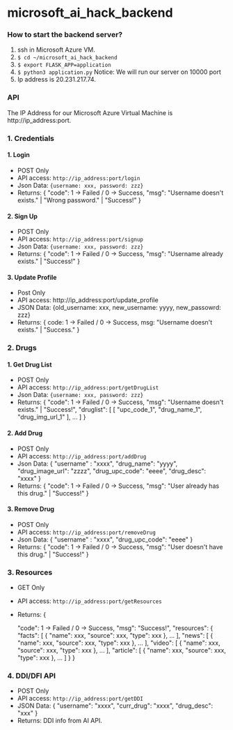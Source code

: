 # microsoft_ai_hack_backend

### How to start the backend server?
1. ssh in Microsoft Azure VM.
2. `$ cd ~/microsoft_ai_hack_backend`
3. `$ export FLASK_APP=application`
4. `$ python3 application.py` Notice: We will run our server on 10000 port
5. Ip address is 20.231.217.74.

### API
The IP Address for our Microsoft Azure Virtual Machine is http://ip_address:port.

### 1. Credentials
#### 1. Login
- POST Only
- API access: `http://ip_address:port/login`
- Json Data: `{username: xxx, password: zzz}`
- Returns:
    {
        "code": 1 -> Failed / 0 -> Success,
        "msg": "Username doesn't exists." | "Wrong password." | "Success!"
    }
#### 2. Sign Up
- POST Only
- API access: `http://ip_address:port/signup`
- Json Data: `{username: xxx, password: zzz}`
- Returns:
    {
        "code": 1 -> Failed / 0 -> Success,
        "msg": "Username already exists." | "Success!"
    }

#### 3. Update Profile
- Post Only
- API access: http://ip_address:port/update_profile
- JSON Data: {old_username: xxx, new_username: yyyy, new_passowrd: zzz}
- Returns: {
code: 1 -> Failed / 0 -> Success,
msg: "Username doesn't exists." | "Success."
}

### 2. Drugs
#### 1. Get Drug List
- POST Only
- API access: `http://ip_address:port/getDrugList`
- Json Data: `{username: xxx, password: zzz}`
- Returns:
    {
        "code": 1 -> Failed / 0 -> Success,
        "msg": "Username doesn't exists." | "Success!",
        "druglist": [
            [
                "upc_code_1",
                "drug_name_1",
                "drug_img_url_1"
            ], ...
        ]
    }
#### 2. Add Drug
- POST Only
- API access: `http://ip_address:port/addDrug`
- Json Data: {
                "username" : "xxxx",
                "drug_name": "yyyy",
                "drug_image_url": "zzzz",
                "drug_upc_code": "eeee",
                "drug_desc": "xxxx"
            }
- Returns:
    {
        "code": 1 -> Failed / 0 -> Success,
        "msg": "User already has this drug." | "Success!"
    }
#### 3. Remove Drug
- POST Only
- API access: `http://ip_address:port/removeDrug`
- Json Data: {
                "username" : "xxxx",
                "drug_upc_code": "eeee"
            }
- Returns:
    {
        "code": 1 -> Failed / 0 -> Success,
        "msg": "User doesn't have this drug." | "Success!"
    }

### 3. Resources
- GET Only
- API access: `http://ip_address:port/getResources`
- Returns:
{

    "code": 1 -> Failed / 0 -> Success,
    "msg": "Success!",
    "resources": {
        "facts": [
            {
                "name": xxx,
                "source": xxx,
                "type": xxx
            }, ...
        ],
        "news": [
            {
                "name": xxx,
                "source": xxx,
                "type": xxx
            }, ...
        ],
        "video": [
            {
                "name": xxx,
                "source": xxx,
                "type": xxx
            }, ...
        ],
        "article": [
            {
                "name": xxx,
                "source": xxx,
                "type": xxx
            }, ...
        ]
    }
}

### 4. DDI/DFI API
- POST Only
- API access: `http://ip_address:port/getDDI`
- JSON Data: {
                "username": "xxxx",
                "curr_drug": "xxxx",
                "drug_desc": "xxx"
            }
- Returns: DDI info from AI API.